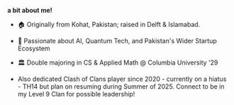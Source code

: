 **a bit about me!**
- 🏠 Originally from Kohat, Pakistan; raised in Delft & Islamabad.
- 📕 Passionate about AI, Quantum Tech, and Pakistan's Wider Startup Ecosystem
- 🏛️ Double majoring in CS & Applied Math @ Columbia University '29

- Also dedicated Clash of Clans player since 2020 - currently on a hiatus - TH14 but plan on resuming during Summer of 2025. Connect to be in my Level 9 Clan for possible leadership!
<!--
ahmadhnadeem/ahmadhnadeem is a ✨ special ✨ repository because its `README.md` (this file) appears on your GitHub profile.
You can click the Preview link to take a look at your changes.
--->

